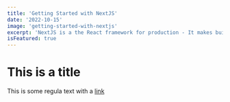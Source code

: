 ```yaml
---
title: 'Getting Started with NextJS'
date: '2022-10-15'
image: 'getting-started-with-nextjs'
excerpt: 'NextJS is a the React framework for production - It makes building fullstack React apps and sites a breeze and ships with build-in SSR'
isFeatured: true
---
```


# This is a title

This is some regula text with a [link](https://google.com)